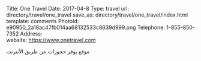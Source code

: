 Title:          One Travel
Date:           2017-04-8
Type:           travel
url:            directory/travel/one_travel
save_as:        directory/travel/one_travel/index.html
template:       comments
PhotoId:        e90950_2a18ac47fb014aa68132533c8639d999.png
Telephone:      1-855-850-7352
Address:        
website:        https://www.onetravel.com

موقع يوفر حجوزات عن طريق الأنترنت 
